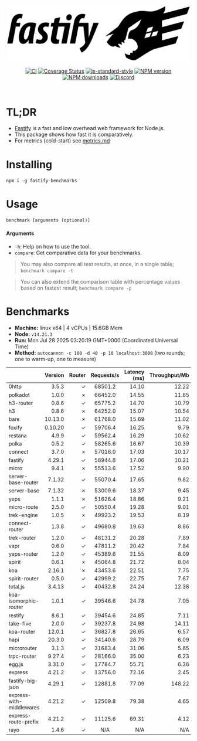 <div align="center">
  <img src="https://github.com/fastify/graphics/raw/HEAD/fastify-landscape-outlined.svg" width="650" height="auto"/>
</div>

<div align="center">

[![CI](https://github.com/fastify/fastify/workflows/ci/badge.svg)](https://github.com/fastify/fastify/actions/workflows/ci.yml)
[![Coverage Status](https://coveralls.io/repos/github/fastify/fastify/badge.svg?branch=master)](https://coveralls.io/github/fastify/fastify?branch=master)
[![js-standard-style](https://img.shields.io/badge/code%20style-standard-brightgreen.svg?style=flat)](http://standardjs.com/)
[![NPM version](https://img.shields.io/npm/v/fastify.svg?style=flat)](https://www.npmjs.com/package/fastify)
[![NPM downloads](https://img.shields.io/npm/dm/fastify.svg?style=flat)](https://www.npmjs.com/package/fastify) [![Discord](https://img.shields.io/discord/725613461949906985)](https://discord.gg/fastify)

</div>
<br />

# TL;DR

* [Fastify](https://github.com/fastify/fastify) is a fast and low overhead web framework for Node.js.
* This package shows how fast it is comparatively.
* For metrics (cold-start) see [metrics.md](./METRICS.md)

# Installing

```
npm i -g fastify-benchmarks
```

# Usage

```
benchmark [arguments (optional)]
```

#### Arguments

* `-h`: Help on how to use the tool.
* `compare`: Get comparative data for your benchmarks.

> You may also compare all test results, at once, in a single table; `benchmark compare -t`

> You can also extend the comparison table with percentage values based on fastest result; `benchmark compare -p`
# Benchmarks

* __Machine:__ linux x64 | 4 vCPUs | 15.6GB Mem
* __Node:__ `v14.21.3`
* __Run:__ Mon Jul 28 2025 03:20:19 GMT+0000 (Coordinated Universal Time)
* __Method:__ `autocannon -c 100 -d 40 -p 10 localhost:3000` (two rounds; one to warm-up, one to measure)

|                          | Version | Router | Requests/s | Latency (ms) | Throughput/Mb |
| :--                      | --:     | --:    | :-:        | --:          | --:           |
| 0http                    | 3.5.3   | ✓      | 68501.2    | 14.10        | 12.22         |
| polkadot                 | 1.0.0   | ✗      | 66452.0    | 14.55        | 11.85         |
| h3-router                | 0.8.6   | ✓      | 65775.2    | 14.70        | 10.79         |
| h3                       | 0.8.6   | ✗      | 64252.0    | 15.07        | 10.54         |
| bare                     | 10.13.0 | ✗      | 61768.0    | 15.69        | 11.02         |
| foxify                   | 0.10.20 | ✓      | 59706.4    | 16.25        | 9.79          |
| restana                  | 4.9.9   | ✓      | 59562.4    | 16.29        | 10.62         |
| polka                    | 0.5.2   | ✓      | 58265.6    | 16.67        | 10.39         |
| connect                  | 3.7.0   | ✗      | 57016.0    | 17.03        | 10.17         |
| fastify                  | 4.29.1  | ✓      | 56944.8    | 17.06        | 10.21         |
| micro                    | 9.4.1   | ✗      | 55513.6    | 17.52        | 9.90          |
| server-base-router       | 7.1.32  | ✓      | 55070.4    | 17.65        | 9.82          |
| server-base              | 7.1.32  | ✗      | 53009.6    | 18.37        | 9.45          |
| yeps                     | 1.1.1   | ✗      | 51626.4    | 18.86        | 9.21          |
| micro-route              | 2.5.0   | ✓      | 50550.4    | 19.28        | 9.01          |
| trek-engine              | 1.0.5   | ✗      | 49923.2    | 19.53        | 8.19          |
| connect-router           | 1.3.8   | ✓      | 49680.8    | 19.63        | 8.86          |
| trek-router              | 1.2.0   | ✓      | 48131.2    | 20.28        | 7.89          |
| vapr                     | 0.6.0   | ✓      | 47811.2    | 20.42        | 7.84          |
| yeps-router              | 1.2.0   | ✓      | 45389.6    | 21.55        | 8.09          |
| spirit                   | 0.6.1   | ✗      | 45064.8    | 21.72        | 8.04          |
| koa                      | 2.16.1  | ✗      | 43453.6    | 22.51        | 7.75          |
| spirit-router            | 0.5.0   | ✓      | 42999.2    | 22.75        | 7.67          |
| total.js                 | 3.4.13  | ✓      | 40432.8    | 24.24        | 12.38         |
| koa-isomorphic-router    | 1.0.1   | ✓      | 39546.6    | 24.78        | 7.05          |
| restify                  | 8.6.1   | ✓      | 39454.6    | 24.85        | 7.11          |
| take-five                | 2.0.0   | ✓      | 39237.8    | 24.98        | 14.11         |
| koa-router               | 12.0.1  | ✓      | 36827.8    | 26.65        | 6.57          |
| hapi                     | 20.3.0  | ✓      | 34140.6    | 28.79        | 6.09          |
| microrouter              | 3.1.3   | ✓      | 31683.4    | 31.06        | 5.65          |
| trpc-router              | 9.27.4  | ✓      | 28166.0    | 35.00        | 6.23          |
| egg.js                   | 3.31.0  | ✓      | 17784.7    | 55.71        | 6.36          |
| express                  | 4.21.2  | ✓      | 13756.0    | 72.16        | 2.45          |
| fastify-big-json         | 4.29.1  | ✓      | 12881.8    | 77.09        | 148.22        |
| express-with-middlewares | 4.21.2  | ✓      | 12509.8    | 79.38        | 4.65          |
| express-route-prefix     | 4.21.2  | ✓      | 11125.6    | 89.31        | 4.12          |
| rayo                     | 1.4.6   | ✓      | N/A        | N/A          | N/A           |
